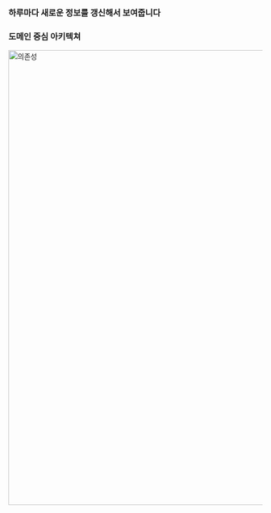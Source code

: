 ### 하루마다 새로운 정보를 갱신해서 보여줍니다

### 도메인 중심 아키텍쳐
<img width="901" alt="의존성" src="https://user-images.githubusercontent.com/65164183/119759330-07a46500-bee3-11eb-8972-84ba13fb5636.PNG">
